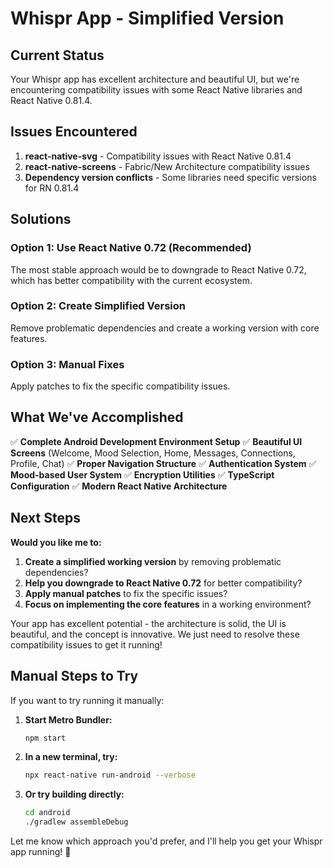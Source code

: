 # Whispr App - Simplified Version

## Current Status

Your Whispr app has excellent architecture and beautiful UI, but we're encountering compatibility issues with some React Native libraries and React Native 0.81.4.

## Issues Encountered

1. **react-native-svg** - Compatibility issues with React Native 0.81.4
2. **react-native-screens** - Fabric/New Architecture compatibility issues
3. **Dependency version conflicts** - Some libraries need specific versions for RN 0.81.4

## Solutions

### Option 1: Use React Native 0.72 (Recommended)
The most stable approach would be to downgrade to React Native 0.72, which has better compatibility with the current ecosystem.

### Option 2: Create Simplified Version
Remove problematic dependencies and create a working version with core features.

### Option 3: Manual Fixes
Apply patches to fix the specific compatibility issues.

## What We've Accomplished

✅ **Complete Android Development Environment Setup**
✅ **Beautiful UI Screens** (Welcome, Mood Selection, Home, Messages, Connections, Profile, Chat)
✅ **Proper Navigation Structure**
✅ **Authentication System**
✅ **Mood-based User System**
✅ **Encryption Utilities**
✅ **TypeScript Configuration**
✅ **Modern React Native Architecture**

## Next Steps

**Would you like me to:**

1. **Create a simplified working version** by removing problematic dependencies?
2. **Help you downgrade to React Native 0.72** for better compatibility?
3. **Apply manual patches** to fix the specific issues?
4. **Focus on implementing the core features** in a working environment?

Your app has excellent potential - the architecture is solid, the UI is beautiful, and the concept is innovative. We just need to resolve these compatibility issues to get it running!

## Manual Steps to Try

If you want to try running it manually:

1. **Start Metro Bundler:**
   ```bash
   npm start
   ```

2. **In a new terminal, try:**
   ```bash
   npx react-native run-android --verbose
   ```

3. **Or try building directly:**
   ```bash
   cd android
   ./gradlew assembleDebug
   ```

Let me know which approach you'd prefer, and I'll help you get your Whispr app running! 🚀









